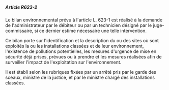 ##### Article R623-2

Le bilan environnemental prévu à l'article L. 623-1 est réalisé à la demande de l'administrateur par le débiteur ou par un technicien désigné par le juge-commissaire, si ce dernier estime nécessaire une telle intervention.

Ce bilan porte sur l'identification et la description du ou des sites où sont exploités la ou les installations classées et de leur environnement, l'existence de pollutions potentielles, les mesures d'urgence de mise en sécurité déjà prises, prévues ou à prendre et les mesures réalisées afin de surveiller l'impact de l'exploitation sur l'environnement.

Il est établi selon les rubriques fixées par un arrêté pris par le garde des sceaux, ministre de la justice, et par le ministre chargé des installations classées.

